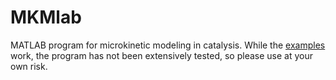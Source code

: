 # MKMlab
MATLAB program for microkinetic modeling in catalysis. While the [examples](https://github.com/arosen93/MKMlab/tree/master/MKMlab/examples) work, the program has not been extensively tested, so please use at your own risk.
